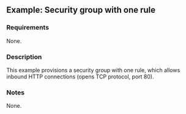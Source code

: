 ## Example: Security group with one rule

### Requirements

None.

### Description

This example provisions a security group with one rule, which allows inbound HTTP connections (opens TCP protocol, port 80).

### Notes

None.

